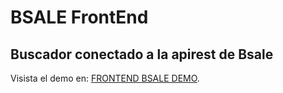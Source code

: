 # BSALE FrontEnd

## Buscador conectado a la apirest de Bsale
Visista el demo en: [FRONTEND BSALE DEMO](https://peaceful-brahmagupta-aeb221.netlify.app/).